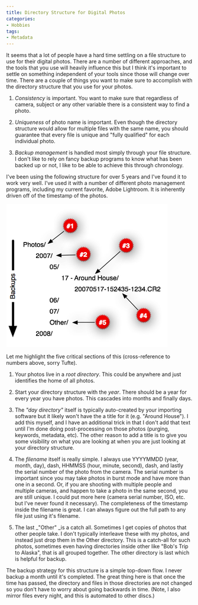 ```yaml
---
title: Directory Structure for Digital Photos
categories:
- Hobbies
tags:
- Metadata
---
```


It seems that a lot of people have a hard time settling on a file structure to use for their digital photos. There are a number of different approaches, and the tools that you use will heavily influence this but I think it's important to settle on something independent of your tools since those will change over time.
There are a couple of things you want to make sure to accomplish with the directory structure that you use for your photos.



  1. _Consistency_ is important. You want to make sure that regardless of camera, subject or any other variable there is a consistent way to find a photo.


  2. _Uniqueness_ of photo name is important. Even though the directory structure would allow for multiple files with the same name, you should guarantee that every file is unique and "fully qualified" for each individual photo.


  3. _Backup management_ is handled most simply through your file structure. I don't like to rely on fancy backup programs to know what has been backed up or not, I like to be able to achieve this through chronology.

I've been using the following structure for over 5 years and I've found it to work very well. I've used it with a number of different photo management programs, including my current favorite, Adobe Lightroom. It is inherently driven off of the timestamp of the photos.

![directory-structure.png](/assets/posts/2007/directory-structure1.png)

Let me highlight the five critical sections of this (cross-reference to numbers above, sorry Tufte).
<!-- more -->



  1. Your photos live in a _root directory_. This could be anywhere and just identifies the home of all photos.


  2. Start your directory structure with the _year_. There should be a year for every year you have photos. This cascades into months and finally days.


  3. The _"day directory"_ itself is typically auto-created by your importing software but it likely won't have the a title for it (e.g. "Around House"). I add this myself, and I have an additional trick in that I don't add that text until I'm done doing post-processing on those photos (purging, keywords, metadata, etc). The other reason to add a title is to give you some visibility on what you are looking at when you are just looking at your directory structure.


  4. The _filename_ itself is really simple. I always use YYYYMMDD (year, month, day), dash, HHMMSS (hour, minute, second), dash, and lastly the serial number of the photo from the camera. The serial number is important since you may take photos in burst mode and have more than one in a second. Or, if you are shooting with multiple people and multiple cameras, and happen to take a photo in the same second, you are still unique. I could put more here (camera serial number, ISO, etc. but I've never found it necessary). The completeness of the timestamp inside the filename is great. I can always figure out the full path to any file just using it's filename.


  5. The last _"Other" _is a catch all. Sometimes I get copies of photos that other people take. I don't typically interleave these with my photos, and instead just drop them in the Other directory. This is a catch-all for such photos, sometimes even having directories inside other like "Bob's Trip to Alaska", that is all grouped together. The other directory is last which is helpful for backup.

The backup strategy for this structure is a simple top-down flow. I never backup a month until it's completed. The great thing here is that once the time has passed, the directory and files in those directories are not changed so you don't have to worry about going backwards in time. (Note, I also mirror files every night, and this is automated to other discs.)
